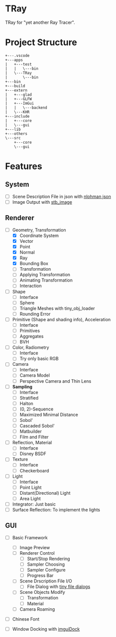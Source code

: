 # TRay

TRay for "yet another Ray Tracer".

# Project Structure

```text
+---.vscode
+---apps
|   +---test
|   |   \---bin
|   \---TRay
|       \---bin
+---bin
+---build
+---extern
|   +---glad
|   +---GLFW
|   +---ImGui
|   |   \---backend
|   \---KHR
+---include
|   +---core
|   \---gui
+---lib
+---others
\---src
    +---core
    \---gui
```

# Features

## System

- [ ] Scene Description File in json with [nlohman json](https://github.com/nlohmann/json)
- [ ] Image Output with [stb_image](https://github.com/nothings/stb)

## Renderer

- [ ] Geometry, Transformation
  - [x] Coordinate System
  - [x] Vector
  - [x] Point
  - [x] Normal
  - [x] Ray
  - [x] Bounding Box
  - [ ] Transformation
  - [ ] Applying Transformation
  - [ ] Animating Transformation
  - [ ] Interaction
- [ ] Shape
  - [ ] Interface
  - [ ] Sphere
  - [ ] Triangle Meshes with tiny_obj_loader
  - [ ] Rounding Error
- [ ] Primitive (Shape and shading info), Acceleration
  - [ ] Interface
  - [ ] Primitives
  - [ ] Aggregates
  - [ ] BVH
- [ ] Color, Radiometry
  - [ ] Interface
  - [ ] Try only basic RGB
- [ ] Camera
  - [ ] Interface
  - [ ] Camera Model
  - [ ] Perspective Camera and Thin Lens
- [ ] **Sampling**
  - [ ] Interface
  - [ ] Stratified
  - [ ] Halton
  - [ ] (0, 2)-Sequence
  - [ ] Maximized Minimal Distance
  - [ ] Sobol'
  - [ ] Cascaded Sobol'
  - [ ] Matbuilder
  - [ ] Film and Filter
- [ ] Reflection, Material
  - [ ] Interface
  - [ ] Disney BSDF
- [ ] Texture
  - [ ] Interface
  - [ ] Checkerboard
- [ ] Light
  - [ ] Interface
  - [ ] Point Light
  - [ ] Distant(Directional) Light
  - [ ] Area Light
- [ ] Integrator: Just basic
- [ ] Surface Reflection: To implement the lights

## GUI

- [ ] Basic Framework
  - [ ] Image Preview
  - [ ] Renderer Control
    - [ ] Start/Stop Rendering
    - [ ] Sampler Choosing
    - [ ] Sampler Configure
    - [ ] Progress Bar
  - [ ] Scene Drscription File I/O
    - [ ] File Dialog with [tiny file dialogs](https://sourceforge.net/projects/tinyfiledialogs/)
  - [ ] Scene Objects Modify
    - [ ] Transformation
    - [ ] Material
  - [ ] Camera Roaming
- [ ] Chinese Font
- [ ] Window Docking with [imguiDock](https://github.com/BentleyBlanks/imguiDock)

